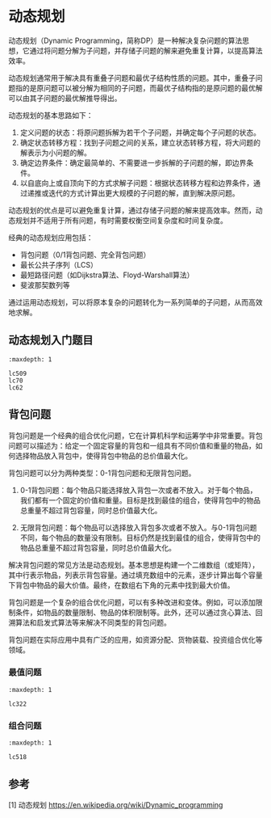 
# 动态规划

动态规划（Dynamic Programming，简称DP）是一种解决复杂问题的算法思想，它通过将问题分解为子问题，并存储子问题的解来避免重复计算，以提高算法效率。

动态规划通常用于解决具有重叠子问题和最优子结构性质的问题。其中，重叠子问题指的是原问题可以被分解为相同的子问题，而最优子结构指的是原问题的最优解可以由其子问题的最优解推导得出。

动态规划的基本思路如下：
1. 定义问题的状态：将原问题拆解为若干个子问题，并确定每个子问题的状态。
2. 确定状态转移方程：找到子问题之间的关系，建立状态转移方程，将大问题的解表示为小问题的解。
3. 确定边界条件：确定最简单的、不需要进一步拆解的子问题的解，即边界条件。
4. 以自底向上或自顶向下的方式求解子问题：根据状态转移方程和边界条件，通过递推或迭代的方式计算出更大规模的子问题的解，直到解决原问题。

动态规划的优点是可以避免重复计算，通过存储子问题的解来提高效率。然而，动态规划并不适用于所有问题，有时需要权衡空间复杂度和时间复杂度。

经典的动态规划应用包括：
- 背包问题（0/1背包问题、完全背包问题）
- 最长公共子序列（LCS）
- 最短路径问题（如Dijkstra算法、Floyd-Warshall算法）
- 斐波那契数列等

通过运用动态规划，可以将原本复杂的问题转化为一系列简单的子问题，从而高效地求解。

## 动态规划入门题目
```{toctree}
:maxdepth: 1

lc509
lc70
lc62
```

## 背包问题
背包问题是一个经典的组合优化问题，它在计算机科学和运筹学中非常重要。背包问题可以描述为：给定一个固定容量的背包和一组具有不同价值和重量的物品，如何选择物品放入背包中，使得背包中物品的总价值最大化。

背包问题可以分为两种类型：0-1背包问题和无限背包问题。

1. 0-1背包问题：每个物品只能选择放入背包一次或者不放入。对于每个物品，我们都有一个固定的价值和重量。目标是找到最佳的组合，使得背包中的物品总重量不超过背包容量，同时总价值最大化。

2. 无限背包问题：每个物品可以选择放入背包多次或者不放入。与0-1背包问题不同，每个物品的数量没有限制。目标仍然是找到最佳的组合，使得背包中的物品总重量不超过背包容量，同时总价值最大化。

解决背包问题的常见方法是动态规划。基本思想是构建一个二维数组（或矩阵），其中行表示物品，列表示背包容量。通过填充数组中的元素，逐步计算出每个容量下背包中物品的最大价值。最终，在数组右下角的元素中找到最大价值。

背包问题是一个复杂的组合优化问题，可以有多种改进和变体。例如，可以添加限制条件，如物品的数量限制、物品的体积限制等。此外，还可以通过贪心算法、回溯算法和启发式算法等来解决不同类型的背包问题。

背包问题在实际应用中具有广泛的应用，如资源分配、货物装载、投资组合优化等领域。

### 最值问题
```{toctree}
:maxdepth: 1

lc322
```

### 组合问题
```{toctree}
:maxdepth: 1

lc518
```


## 参考
[1] 动态规划 https://en.wikipedia.org/wiki/Dynamic_programming